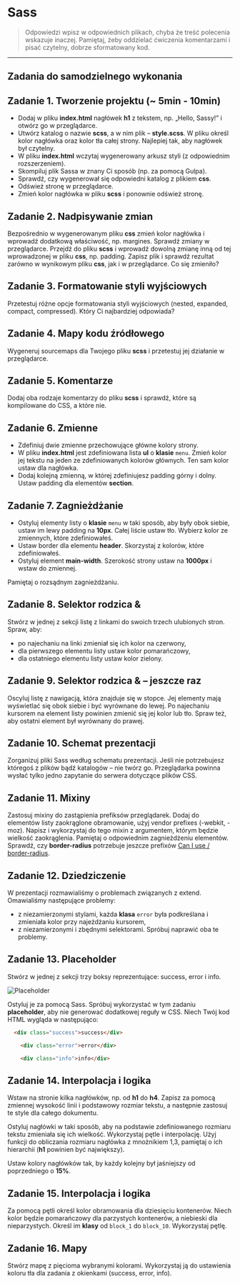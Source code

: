 # Sass

> Odpowiedzi wpisz w odpowiednich plikach, chyba że treść polecenia wskazuje inaczej.
Pamiętaj, żeby oddzielać ćwiczenia komentarzami i pisać czytelny, dobrze sformatowany kod.

-------------------------------------------------------------------------------
## Zadania do samodzielnego wykonania

## Zadanie 1. Tworzenie projektu (~ 5min - 10min)
* Dodaj w pliku **index.html** nagłówek **h1** z tekstem, np.  „Hello, Sassy!” i otwórz go w przeglądarce.
* Utwórz katalog o nazwie **scss**, a w nim plik &ndash; **style.scss**. W pliku określ kolor nagłówka oraz kolor tła całej strony. Najlepiej tak, aby nagłówek był czytelny.
* W pliku **index.html** wczytaj wygenerowany arkusz styli (z odpowiednim rozszerzeniem).
* Skompiluj plik Sassa w znany Ci sposób (np. za pomocą Gulpa).
* Sprawdź, czy wygenerował się odpowiedni katalog z plikiem **css**.
* Odśwież stronę w przeglądarce.
* Zmień kolor nagłówka w pliku **scss** i ponownie odśwież stronę.


## Zadanie 2. Nadpisywanie zmian
Bezpośrednio w wygenerowanym pliku **css** zmień kolor nagłówka i wprowadź dodatkową właściwość, np. margines. Sprawdź zmiany w przeglądarce. Przejdź do pliku **scss** i wprowadź dowolną zmianę inną od tej wprowadzonej w pliku **css**, np. padding. Zapisz plik i sprawdź rezultat zarówno w wynikowym pliku **css**, jak i w przeglądarce. Co się zmieniło?

## Zadanie 3. Formatowanie styli wyjściowych
Przetestuj różne opcje formatowania styli wyjściowych (nested, expanded, compact, compressed). Który Ci najbardziej odpowiada?

## Zadanie 4. Mapy kodu źródłowego
Wygeneruj sourcemaps dla Twojego pliku **scss** i przetestuj jej działanie w przeglądarce.

## Zadanie 5. Komentarze
Dodaj oba rodzaje komentarzy do pliku **scss** i sprawdź, które są kompilowane do CSS, a które nie.

## Zadanie 6. Zmienne
* Zdefiniuj dwie zmienne przechowujące główne kolory strony.
* W pliku **index.html** jest zdefiniowana lista **ul** o **klasie** ```menu```. Zmień kolor jej tekstu na jeden ze zdefiniowanych kolorów głównych. Ten sam kolor ustaw dla nagłówka.
* Dodaj kolejną zmienną, w której zdefiniujesz padding górny i dolny. Ustaw padding dla elementów **section**.

## Zadanie 7. Zagnieżdżanie
* Ostyluj elementy listy o **klasie** ```menu``` w taki sposób, aby były obok siebie, ustaw im lewy padding na **10px**. Całej liście ustaw tło. Wybierz kolor ze zmiennych, które zdefiniowałeś.
* Ustaw border dla elementu **header**. Skorzystaj z kolorów, które zdefiniowałeś.
* Ostyluj element **main-width**. Szerokość strony ustaw na **1000px** i wstaw do zmiennej.

Pamiętaj o rozsądnym zagnieżdżaniu.

## Zadanie 8. Selektor rodzica &
Stwórz w jednej z sekcji listę z linkami do swoich trzech ulubionych stron. Spraw, aby:
* po najechaniu na linki zmieniał się ich kolor na czerwony,
* dla pierwszego elementu listy ustaw kolor pomarańczowy,
* dla ostatniego elementu listy ustaw kolor zielony.

## Zadanie 9. Selektor rodzica & &ndash; jeszcze raz
Oscyluj listę z nawigacją, która znajduje się w stopce. Jej elementy mają wyświetlać się obok siebie i być wyrównane do lewej.
Po najechaniu kursorem na element listy powinien zmienić się jej kolor lub tło. Spraw też, aby ostatni element był wyrównany do prawej.

## Zadanie 10. Schemat prezentacji
Zorganizuj pliki Sass według schematu prezentacji. Jeśli nie potrzebujesz któregoś z plików bądź katalogów &ndash; nie twórz go. Przeglądarka powinna wysłać tylko jedno zapytanie do serwera dotyczące plików CSS.

## Zadanie 11. Mixiny
Zastosuj mixiny do zastąpienia prefiksów przeglądarek.
Dodaj do elementów listy zaokrąglone obramowanie, użyj vendor prefixes (-webkit, -moz). Napisz i wykorzystaj do tego mixin z argumentem, którym będzie wielkość zaokrąglenia. Pamiętaj o odpowiednim zagnieżdżeniu elementów.
Sprawdź, czy **border-radius** potrzebuje jeszcze prefixów [Can I use / border-radius](http://caniuse.com/#search=border-radius).

## Zadanie 12. Dziedziczenie
W prezentacji rozmawialiśmy o problemach związanych z extend. Omawialiśmy następujące problemy:
* z niezamierzonymi stylami, każda **klasa** ```error``` była podkreślana i zmieniała kolor przy najeżdżaniu kursorem,
* z niezamierzonymi i zbędnymi selektorami.
Spróbuj naprawić oba te problemy.

## Zadanie 13. Placeholder
Stwórz w jednej z sekcji trzy boksy reprezentujące: success, error i info.

![Placeholder](images/placeholder.jpg)

Ostyluj je za pomocą Sass. Spróbuj wykorzystać w tym zadaniu **placeholder**, aby nie generować dodatkowej reguły w CSS. Niech Twój kod HTML wygląda w następująco:

```HTML
  <div class="success">success</div>

	<div class="error">error</div>

	<div class="info">info</div>
```

## Zadanie 14. Interpolacja i logika
Wstaw na stronie kilka nagłówków, np. od **h1** do **h4**. Zapisz za pomocą zmiennej wysokość linii i podstawowy rozmiar tekstu, a następnie zastosuj te style dla całego dokumentu.

Ostyluj nagłówki w taki sposób, aby na podstawie zdefiniowanego rozmiaru tekstu zmieniała się ich wielkość. Wykorzystaj pętle i interpolację.
Użyj funkcji do obliczania rozmiaru nagłówka z mnożnikiem 1,3, pamiętaj o ich hierarchii (**h1** powinien być największy).

Ustaw kolory nagłówków tak, by każdy kolejny był jaśniejszy od poprzedniego o **15%**.

## Zadanie 15. Interpolacja i logika
Za pomocą pętli określ kolor obramowania dla dziesięciu kontenerów. Niech kolor będzie pomarańczowy dla parzystych kontenerów, a niebieski dla nieparzystych.
Określ im **klasy** od ```block_1``` do ```block_10```. Wykorzystaj pętlę.

## Zadanie 16. Mapy
Stwórz mapę z pięcioma wybranymi kolorami. Wykorzystaj ją do ustawienia koloru tła dla zadania z okienkami (success, error, info).
